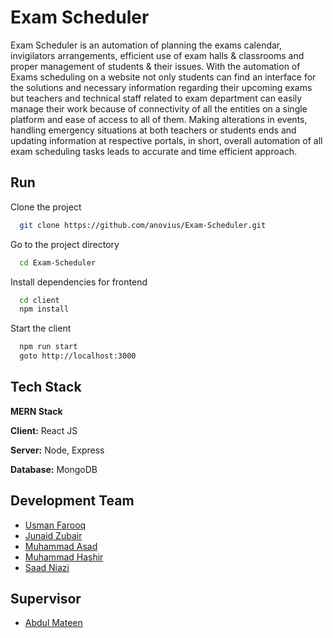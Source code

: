 
# Exam Scheduler

Exam Scheduler is an automation of planning the exams calendar, invigilators arrangements, efficient use of exam halls & classrooms and proper management of students & their issues. With the automation of Exams scheduling on a website not  only students can find an interface for the solutions and necessary information regarding their upcoming exams but teachers and technical staff related to exam department can easily manage their work because of connectivity of all the entities on a single platform and ease of access to all of them. Making alterations in events, handling emergency situations at both teachers or students ends and updating information at respective portals, in short, overall automation of all exam scheduling tasks leads to accurate and time efficient approach.


## Run

Clone the project

```bash
  git clone https://github.com/anovius/Exam-Scheduler.git
```

Go to the project directory

```bash
  cd Exam-Scheduler
```

Install dependencies for frontend

```bash
  cd client
  npm install
```

Start the client

```bash
  npm run start
  goto http://localhost:3000
```

  
## Tech Stack
**MERN Stack**

**Client:** React JS

**Server:** Node, Express

**Database:** MongoDB

  
## Development Team

- [Usman Farooq](https://www.github.com/anovius)
- [Junaid Zubair](https://www.github.com/)
- [Muhammad Asad](https://www.github.com/bcsf18a517)
- [Muhammad Hashir](https://www.github.com/mhashir1010)
- [Saad Niazi](https://www.github.com/saadNiaziDev)


## Supervisor

- [Abdul Mateen](https://www.github.com/)




  
